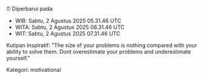 ⏰ Diperbarui pada:
- WIB: Sabtu, 2 Agustus 2025 05.31.46 UTC
- WITA: Sabtu, 2 Agustus 2025 06.31.46 UTC
- WIT: Sabtu, 2 Agustus 2025 07.31.46 UTC

Kutipan Inspiratif:
"The size of your problems is nothing compared with your ability to solve them. Dont overestimate your problems and underestimate yourself."


Kategori: motivational

